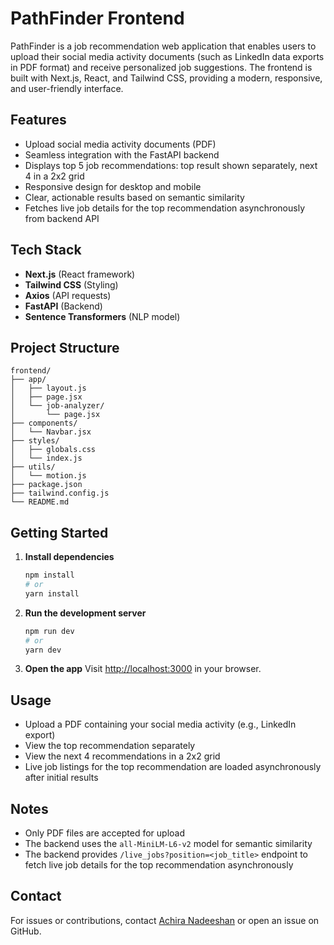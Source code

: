 
# PathFinder Frontend

PathFinder is a job recommendation web application that enables users to upload their social media activity documents (such as LinkedIn data exports in PDF format) and receive personalized job suggestions. The frontend is built with Next.js, React, and Tailwind CSS, providing a modern, responsive, and user-friendly interface.


## Features

- Upload social media activity documents (PDF)
- Seamless integration with the FastAPI backend
- Displays top 5 job recommendations: top result shown separately, next 4 in a 2x2 grid
- Responsive design for desktop and mobile
- Clear, actionable results based on semantic similarity
- Fetches live job details for the top recommendation asynchronously from backend API

## Tech Stack

- **Next.js** (React framework)
- **Tailwind CSS** (Styling)
- **Axios** (API requests)
- **FastAPI** (Backend)
- **Sentence Transformers** (NLP model)

## Project Structure

```
frontend/
├── app/
│   ├── layout.js
│   ├── page.jsx
│   └── job-analyzer/
│       └── page.jsx
├── components/
│   └── Navbar.jsx
├── styles/
│   ├── globals.css
│   └── index.js
├── utils/
│   └── motion.js
├── package.json
├── tailwind.config.js
└── README.md
```

## Getting Started

1. **Install dependencies**
   ```bash
   npm install
   # or
   yarn install
   ```

2. **Run the development server**
   ```bash
   npm run dev
   # or
   yarn dev
   ```

3. **Open the app**
   Visit [http://localhost:3000](http://localhost:3000) in your browser.


## Usage

- Upload a PDF containing your social media activity (e.g., LinkedIn export)
- View the top recommendation separately
- View the next 4 recommendations in a 2x2 grid
- Live job listings for the top recommendation are loaded asynchronously after initial results


## Notes

- Only PDF files are accepted for upload
- The backend uses the `all-MiniLM-L6-v2` model for semantic similarity
- The backend provides `/live_jobs?position=<job_title>` endpoint to fetch live job details for the top recommendation asynchronously

## Contact

For issues or contributions, contact [Achira Nadeeshan](mailto:hrachiranadeeshan@gmail.com) or open an issue on GitHub.
